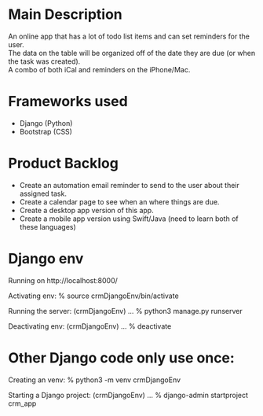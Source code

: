 # Main Description
An online app that has a lot of todo list items and can set reminders for the user.  
The data on the table will be organized off of the date they are due (or when the task was created).  
A combo of both iCal and reminders on the iPhone/Mac.

# Frameworks used
* Django (Python)
* Bootstrap (CSS)

# Product Backlog
* Create an automation email reminder to send to the user about their assigned task.
* Create a calendar page to see when an where things are due.
* Create a desktop app version of this app.
* Create a mobile app version using Swift/Java (need to learn both of these languages)

# Django env
Running on http://localhost:8000/

Activating env: % source crmDjangoEnv/bin/activate

Running the server: (crmDjangoEnv) ... % python3 manage.py runserver

Deactivating env: (crmDjangoEnv) ... % deactivate

# Other Django code only use once:
Creating an venv: % python3 -m venv crmDjangoEnv

Starting a Django project: (crmDjangoEnv) ... % django-admin startproject crm_app
